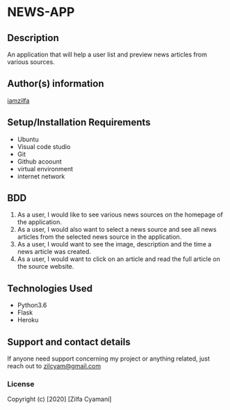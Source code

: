 # NEWS-APP

## Description
  An application that will help a user list and preview news articles from various sources.

## Author(s) information
[iamzilfa](https://github.com/iamzilfa)

## Setup/Installation Requirements
* Ubuntu
* Visual code studio
* Git
* Github acoount
* virtual environment
* internet network


## BDD
1. As a user, I would like to see various news sources on the homepage of the application.
2. As a user, I would also want to select a news source and see all news articles from the selected news source in the application.
3. As a user, I would want to see the image, description and the time a news article was created.
4. As a user, I would want to click on an article and read the full article on the source website.


## Technologies Used
* Python3.6
* Flask
* Heroku

## Support and contact details
If anyone need support concerning my project or anything related, just reach out to zilcyam@gmail.com
 

### License

Copyright (c) [2020] [Zilfa Cyamani]
